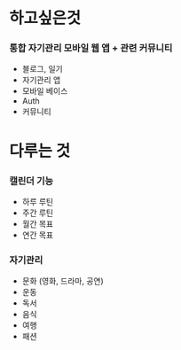 # 하고싶은것

### 통합 자기관리 모바일 웹 앱 + 관련 커뮤니티

- 블로그, 일기
- 자기관리 앱
- 모바일 베이스
- Auth
- 커뮤니티

# 다루는 것

### 캘린더 기능

- 하루 루틴
- 주간 루틴
- 월간 목표
- 연간 목표

### 자기관리

- 문화 (영화, 드라마, 공연)
- 운동
- 독서
- 음식
- 여행
- 패션
